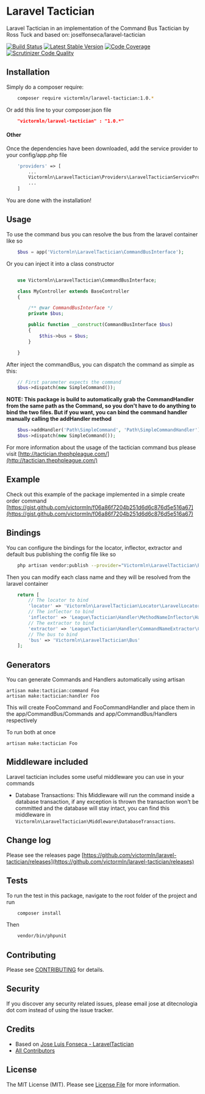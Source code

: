 Laravel Tactician
===============================

Laravel Tactician in an implementation of the Command Bus Tactician by Ross Tuck and based on: joselfonseca/laravel-tactician

[![Build Status](https://api.travis-ci.org/victormln/laravel-tactician.svg?branch=master)](https://travis-ci.org/victormln/laravel-tactician)
[![Latest Stable Version](https://poser.pugx.org/victormln/laravel-tactician/v)](//packagist.org/packages/victormln/laravel-tactician)
[![Code Coverage](https://scrutinizer-ci.com/g/victormln/laravel-tactician/badges/coverage.png?b=master)](https://scrutinizer-ci.com/g/victormln/laravel-tactician/?branch=master)
[![Scrutinizer Code Quality](https://scrutinizer-ci.com/g/victormln/laravel-tactician/badges/quality-score.png?b=master)](https://scrutinizer-ci.com/g/victormln/laravel-tactician/?branch=master)

## Installation

Simply do a composer require:

```bash
    composer require victormln/laravel-tactician:1.0.*
```

Or add this line to your composer.json file

```json
    "victormln/laravel-tactician" : "1.0.*"
```

#### Other

Once the dependencies have been downloaded, add the service provider to your config/app.php file

```php
    'providers' => [
        ...
        Victormln\LaravelTactician\Providers\LaravelTacticianServiceProvider::class
        ...
    ]
```
You are done with the installation!

## Usage

To use the command bus you can resolve the bus from the laravel container like so

```php
    $bus = app('Victormln\LaravelTactician\CommandBusInterface');
```
Or you can inject it into a class constructor

```php

    use Victormln\LaravelTactician\CommandBusInterface;

    class MyController extends BaseController
    {

        /** @var CommandBusInterface */
        private $bus;

        public function __construct(CommandBusInterface $bus)
        {
            $this->bus = $bus;
        }

    }

```

After inject the commandBus, you can dispatch the command as simple as this:

```php
    // First parameter expects the command
    $bus->dispatch(new SimpleCommand());
```

**NOTE: This package is build to automatically grab the CommandHandler from the same path as the Command, so you don't have to do anything to bind the two files. But if you want, you can bind the command handler manually calling the addHandler method**

```php
    $bus->addHandler('Path\SimpleCommand', 'Path\SimpleCommandHandler');
    $bus->dispatch(new SimpleCommand());
```

For more information about the usage of the tactician command bus please visit [http://tactician.thephpleague.com/](http://tactician.thephpleague.com/)

## Example

Check out this example of the package implemented in a simple create order command [https://gist.github.com/victormln/f06a86f7204b251d6d6c876d5e516a67](https://gist.github.com/victormln/f06a86f7204b251d6d6c876d5e516a67)

## Bindings

You can configure the bindings for the locator, inflector, extractor and default bus publishing the config file like so

```bash
    php artisan vendor:publish --provider="Victormln\LaravelTactician\Providers\LaravelTacticianServiceProvider"
```

Then you can modify each class name and they will be resolved from the laravel container

```php
    return [
        // The locator to bind
        'locator' => 'Victormln\LaravelTactician\Locator\LaravelLocator',
        // The inflector to bind
        'inflector' => 'League\Tactician\Handler\MethodNameInflector\HandleInflector',
        // The extractor to bind
        'extractor' => 'League\Tactician\Handler\CommandNameExtractor\ClassNameExtractor',
        // The bus to bind
        'bus' => 'Victormln\LaravelTactician\Bus'
    ];
```

## Generators

You can generate Commands and Handlers automatically using artisan

```
artisan make:tactician:command Foo
artisan make:tactician:handler Foo
```

This will create FooCommand and FooCommandHandler and place them in the app/CommandBus/Commands and app/CommandBus/Handlers respectively

To run both at once

```
artisan make:tactician Foo
```

## Middleware included

Laravel tactician includes some useful middleware you can use in your commands

- Database Transactions: This Middleware will run the command inside a database transaction, if any exception is thrown the transaction won't be committed and the database will stay intact, you can find this middleware in `Victormln\LaravelTactician\Middleware\DatabaseTransactions`.  

## Change log

Please see the releases page [https://github.com/victormln/laravel-tactician/releases](https://github.com/victormln/laravel-tactician/releases)

## Tests

To run the test in this package, navigate to the root folder of the project and run

```bash
    composer install
```
Then

```bash
    vendor/bin/phpunit
```

## Contributing

Please see [CONTRIBUTING](CONTRIBUTING.md) for details.

## Security

If you discover any security related issues, please email jose at ditecnologia dot com instead of using the issue tracker.

## Credits

- Based on [Jose Luis Fonseca - LaravelTactician](https://github.com/joselfonseca/laravel-tactician)
- [All Contributors](../../contributors)

## License

The MIT License (MIT). Please see [License File](license.md) for more information.
